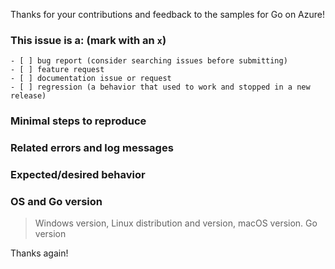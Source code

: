 Thanks for your contributions and feedback to the samples for Go on Azure!

### This issue is a: (mark with an `x`)
```
- [ ] bug report (consider searching issues before submitting)
- [ ] feature request
- [ ] documentation issue or request
- [ ] regression (a behavior that used to work and stopped in a new release)
```

### Minimal steps to reproduce
>

### Related errors and log messages
>

### Expected/desired behavior
>

### OS and Go version
> Windows version, Linux distribution and version, macOS version.
> Go version

Thanks again!
